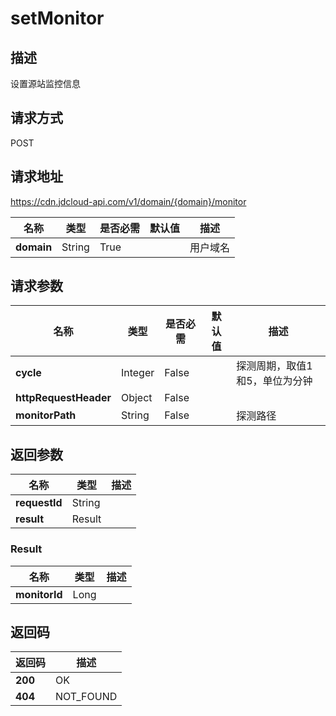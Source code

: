# setMonitor


## 描述
设置源站监控信息

## 请求方式
POST

## 请求地址
https://cdn.jdcloud-api.com/v1/domain/{domain}/monitor

|名称|类型|是否必需|默认值|描述|
|---|---|---|---|---|
|**domain**|String|True| |用户域名|

## 请求参数
|名称|类型|是否必需|默认值|描述|
|---|---|---|---|---|
|**cycle**|Integer|False| |探测周期，取值1和5，单位为分钟|
|**httpRequestHeader**|Object|False| | |
|**monitorPath**|String|False| |探测路径|


## 返回参数
|名称|类型|描述|
|---|---|---|
|**requestId**|String| |
|**result**|Result| |

### Result
|名称|类型|描述|
|---|---|---|
|**monitorId**|Long| |

## 返回码
|返回码|描述|
|---|---|
|**200**|OK|
|**404**|NOT_FOUND|
